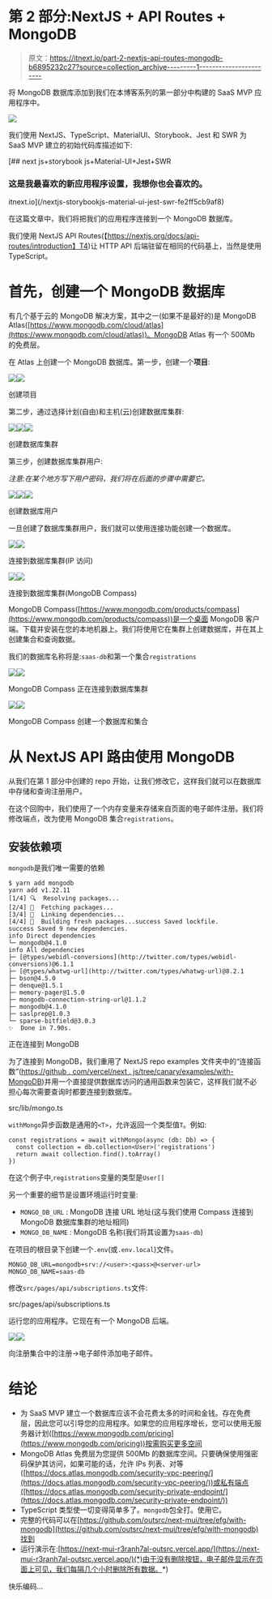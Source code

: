 # 第 2 部分:NextJS + API Routes + MongoDB

> 原文：<https://itnext.io/part-2-nextjs-api-routes-mongodb-b6895232c27?source=collection_archive---------1----------------------->

将 MongoDB 数据库添加到我们在本博客系列的第一部分中构建的 SaaS MVP 应用程序中。

![](img/22e382daf19aa733d6234bd405f16fbb.png)

我们使用 NextJS、TypeScript、MaterialUI、Storybook、Jest 和 SWR 为 SaaS MVP 建立的初始代码库描述如下:

[](/nextjs-storybookjs-material-ui-jest-swr-fe2ff5cb9af8) [## next js+storybook js+Material-UI+Jest+SWR

### 这是我最喜欢的新应用程序设置，我想你也会喜欢的。

itnext.io](/nextjs-storybookjs-material-ui-jest-swr-fe2ff5cb9af8) 

在这篇文章中，我们将把我们的应用程序连接到一个 MongoDB 数据库。

我们使用 NextJS API Routes(【https://nextjs.org/docs/api-routes/introduction】T4)让 HTTP API 后端驻留在相同的代码基上，当然是使用 TypeScript。

# 首先，创建一个 MongoDB 数据库

有几个基于云的 MongoDB 解决方案，其中之一(如果不是最好的)是 MongoDB Atlas([https://www.mongodb.com/cloud/atlas](https://www.mongodb.com/cloud/atlas))。MongoDB Atlas 有一个 500Mb 的免费层。

在 Atlas 上创建一个 MongoDB 数据库。第一步，创建一个**项目**:

![](img/ee6bb0c3ab656017c2433cd2d02744eb.png)![](img/d4daab83ac61952636b8d2bbb4bf15dc.png)

创建项目

第二步，通过选择计划(自由)和主机(云)创建数据库集群:

![](img/11fcf66a1c7c10f735870713474e7552.png)![](img/2fed38d3b6e2a127ffbce8f2abd3560d.png)![](img/62b999c3078df7064edeb0c40eb174be.png)

创建数据库集群

第三步，创建数据库集群用户:

*注意:在某个地方写下用户密码，我们将在后面的步骤中需要它。*

![](img/040592e838fb88903123ca6e46a27c82.png)![](img/7fa59236b3063e8175fb99b312c0b867.png)![](img/ab8b42ea02c8a3d8bbc49e9c48a76efd.png)

创建数据库用户

一旦创建了数据库集群用户，我们就可以使用连接功能创建一个数据库。

![](img/694d322524c5d3bc4de010507ba92c5d.png)![](img/5e53ae57a68ce9a25e55c24cc4f43a7c.png)

连接到数据库集群(IP 访问)

![](img/aea29d7d70d6457b23cd08d836ec9529.png)![](img/5f5c092eed00433609a7af2e82e5f16b.png)

连接到数据库集群(MongoDB Compass)

MongoDB Compass([https://www.mongodb.com/products/compass](https://www.mongodb.com/products/compass))是一个桌面 MongoDB 客户端。下载并安装在您的本地机器上。我们将使用它在集群上创建数据库，并在其上创建集合和查询数据。

我们的数据库名称将是:`saas-db`和第一个集合`registrations`

![](img/7e613e19c5385dfba2a7617a30ab739e.png)![](img/52dcd9e13d2397a542d8187e344ab04f.png)

MongoDB Compass 正在连接到数据库集群

![](img/13695f2b7a4393383d5faf496bdf928f.png)![](img/a0af0382a95227533ae8b431934f85f5.png)

MongoDB Compass 创建一个数据库和集合

# 从 NextJS API 路由使用 MongoDB

从我们在第 1 部分中创建的 repo 开始，让我们修改它，这样我们就可以在数据库中存储和查询注册用户。

在这个回购中，我们使用了一个内存变量来存储来自页面的电子邮件注册。我们将修改端点，改为使用 MongoDB 集合`registrations`。

## 安装依赖项

`mongodb`是我们唯一需要的依赖

```
$ yarn add mongodb
yarn add v1.22.11
[1/4] 🔍  Resolving packages...
[2/4] 🚚  Fetching packages...
[3/4] 🔗  Linking dependencies...
[4/4] 🔨  Building fresh packages...success Saved lockfile.
success Saved 9 new dependencies.
info Direct dependencies
└─ mongodb@4.1.0
info All dependencies
├─ [@types/webidl-conversions](http://twitter.com/types/webidl-conversions)@6.1.1
├─ [@types/whatwg-url](http://twitter.com/types/whatwg-url)@8.2.1
├─ bson@4.5.0
├─ denque@1.5.1
├─ memory-pager@1.5.0
├─ mongodb-connection-string-url@1.1.2
├─ mongodb@4.1.0
├─ saslprep@1.0.3
└─ sparse-bitfield@3.0.3
✨  Done in 7.90s.
```

正在连接到 MongoDB

为了连接到 MongoDB，我们重用了 NextJS repo examples 文件夹中的“连接函数”([https://github . com/vercel/next . js/tree/canary/examples/with-MongoDB](https://github.com/vercel/next.js/tree/canary/examples/with-mongodb))并用一个直接提供数据库访问的通用函数来包装它，这样我们就不必担心每次需要查询时都要连接到数据库。

src/lib/mongo.ts

`withMongo`异步函数是通用的`<T>`，允许返回一个类型值`T`。例如:

```
const registrations = await withMongo(async (db: Db) => {
  const collection = db.collection<User>('registrations')
  return await collection.find().toArray()
})
```

在这个例子中,`registrations`变量的类型是`User[]`

另一个重要的细节是设置环境运行时变量:

*   `MONGO_DB_URL` : MongoDB 连接 URL 地址(这与我们使用 Compass 连接到 MongoDB 数据库集群的地址相同)
*   `MONGO_DB_NAME` : MongoDB 名称(我们将其设置为`saas-db`)

在项目的根目录下创建一个`.env`(或`.env.local`)文件。

```
MONGO_DB_URL=mongodb+srv://<user>:<pass>@<server-url>
MONGO_DB_NAME=saas-db
```

修改`src/pages/api/subscriptions.ts`文件:

src/pages/api/subscriptions.ts

运行您的应用程序。它现在有一个 MongoDB 后端。

![](img/a993ee1b489c085aa0fac68f485c109d.png)![](img/f533a2a472a314e9f81fe1dd3e973447.png)

向注册集合中的注册->电子邮件添加电子邮件。

# 结论

*   为 SaaS MVP 建立一个数据库应该不会花费太多的时间和金钱。存在免费层，因此您可以引导您的应用程序。如果您的应用程序增长，您可以使用无服务器计划([https://www.mongodb.com/pricing](https://www.mongodb.com/pricing))按需购买更多空间
*   MongoDB Atlas 免费层为您提供 500Mb 的数据库空间。只要确保使用强密码保护其访问，如果可能的话，允许 IPs 列表、对等([https://docs.atlas.mongodb.com/security-vpc-peering/](https://docs.atlas.mongodb.com/security-vpc-peering/))或私有端点([https://docs.atlas.mongodb.com/security-private-endpoint/](https://docs.atlas.mongodb.com/security-private-endpoint/))
*   TypeScript 类型使一切变得简单多了。`mongodb`包全打。使用它。
*   完整的代码可以在[https://github.com/outsrc/next-mui/tree/efg/with-mongodb](https://github.com/outsrc/next-mui/tree/efg/with-mongodb)找到
*   运行演示在:[https://next-mui-r3ranh7al-outsrc.vercel.app/](https://next-mui-r3ranh7al-outsrc.vercel.app/)(*)由于没有删除按钮，电子邮件显示在页面上可见，我们每隔几个小时删除所有数据。*)

快乐编码…